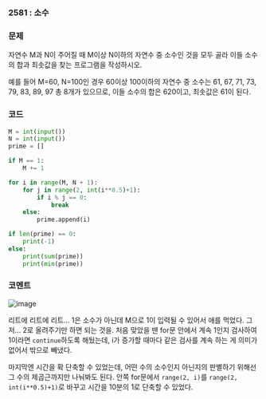 ### 2581 : 소수
### 문제
자연수 M과 N이 주어질 때 M이상 N이하의 자연수 중 소수인 것을 모두 골라 이들 소수의 합과 최솟값을 찾는 프로그램을 작성하시오.

예를 들어 M=60, N=100인 경우 60이상 100이하의 자연수 중 소수는 61, 67, 71, 73, 79, 83, 89, 97 총 8개가 있으므로, 이들 소수의 합은 620이고, 최솟값은 61이 된다.

### 코드
```python
M = int(input())
N = int(input())
prime = []

if M == 1:
    M += 1

for i in range(M, N + 1):
    for j in range(2, int(i**0.5)+1):
        if i % j == 0:
            break
    else:
        prime.append(i)

if len(prime) == 0:
    print(-1)
else:
    print(sum(prime))
    print(min(prime))
```

### 코멘트
![image](https://user-images.githubusercontent.com/50744222/133972011-10c526d6-f001-41cb-88cb-695e138ad0a6.png)

리트에 리트에 리트...
1은 소수가 아닌데 M으로 1이 입력될 수 있어서 애를 먹었다.
그저... 2로 올려주기만 하면 되는 것을. 처음 맞았을 땐 for문 안에서 계속 1인지 검사하여 1이라면 `continue`하도록 해뒀는데, i가 증가할 때마다 같은 검사를 계속 하는 게 의미가 없어서 밖으로 빼냈다.

마지막엔 시간을 확 단축할 수 있었는데, 어떤 수의 소수인지 아닌지의 판별하기 위해선 그 수의 제곱근까지만 나눠봐도 된다.
안쪽 for문에서 `range(2, i)`를 `range(2, int(i**0.5)+1)`로 바꾸고 시간을 10분의 1로 단축할 수 있었다.